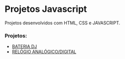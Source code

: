 # Projetos Javascript
 Projetos desenvolvidos com HTML, CSS e JAVASCRIPT.
 
 ### Projetos:
 
 - [BATERIA DJ](https://github.com/esdrasgomes/projetos-javascript/tree/master/bateria-dj-js)
 - [RELÓGIO ANALÓGICO/DIGITAL](https://github.com/esdrasgomes/projetos-javascript/tree/master/relogio-js)
